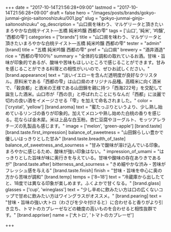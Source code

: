 +++
date = "2017-10-14T21:56:28+09:00"
lastmod = "2017-10-14T21:56:28+09:00"
draft = false
hero = "/images/posts/brands/gokyo-junmai-ginjo-saitonoshizuku/001.jpg"
slug = "gokyo-junmai-ginjo-saitonoshizuku"
og_description = "山口県を味わう、マルゲリータと頂きたいまろやかな白桃テイスト—五橋 純米吟醸 西都の雫"
tags = ['山口', '純米', '吟醸', '西都の雫']
categories = ["brands"]
title = "山口県を味わう、マルゲリータと頂きたいまろやかな白桃テイスト—五橋 純米吟醸 西都の雫"
tester = "admin"
[brand]
  title = "五橋 純米吟醸 西都の雫"
  pref = "山口県"
  brewery = "酒井酒造"
  rice = "西都の雫100％"
  summary = "全体的な調和の取れているお酒。甘味・旨味が印象的であるが、酸味や苦味もほしいところで感じることができます。甘みを感じることができる料理との相性がいいので、ぜひお試しください。"
  [brand.appearance]
    text = "淡いイエローを含んだ透明度が良好なクリスタル。原料米である「西都の雫」は山口県のオリジナル品種。高精米に向く酒米で、「穀良都」と酒米の王様である山田錦を親に持つ「西海222号」を交配して誕生した酒米。山口市が「西の京」と呼ばれたことにちなんだ「西都」に淡麗で切れの良い酒をイメージさせる「雫」を加えて命名されました。"
    color = ['crystal', 'yellow']
  [brand.aroma]
    text = "蜜たっぷりというより、少し熟し始めているリンゴの香りが印象的。加えてメロンや熟し始めた白桃の香りを感じる。花ならば金木犀。米は上品な白玉粉。杏仁豆腐やヨーグルト、モッツアレラチーズの乳製品も感じます。"
    image = ['melon', 'green-apple']
  [brand.taste]
    [brand.taste.first_impression]
      balance_of_sweetness = "山田錦らしい豊かで優しいはっきりとした甘み"
    [brand.taste.breadth_of_taste]
      balance_of_sweetness_and_sourness = "甘みで酸味が溶け込んでいる印象。まろやかに感じるため、酸味が強い印象はない。"
      impression_of_umami = "はっきりとした旨味が味に奥行きを与えている。甘味や酸味の存在ありきであるが"
    [brand.taste.after]
      bitterness_and_sourness = "きめ細やかな渋み・苦味がフレッシュ感を与える"
    [brand.taste.finish]
      finish = "甘味・旨味を中心に奥の方から苦味が調和"
  [brand.temp]
    temps = ['8~18']
    text = "冷蔵庫から出したてと、18度では異なる印象が楽しめます。ふくよかで甘くなる。"
  [brand.glass]
    glasses = ['cup', 'wineglass']
    text = "少し辛めに飲みたい方は口の広くないコップで甘めに飲みたい方はワイングラスがオススメ。"
  [brand.pearing]
    text = "甘味・旨味の強い大トロ（わさびを少々付けると）に合わせると香りがより引き立ち、トマトのカプレーゼなどの糖度の高いものを合わせると相性抜群です。"
  [brand.appriser]
    name = ['大トロ', 'トマトのカプレーゼ']

+++

